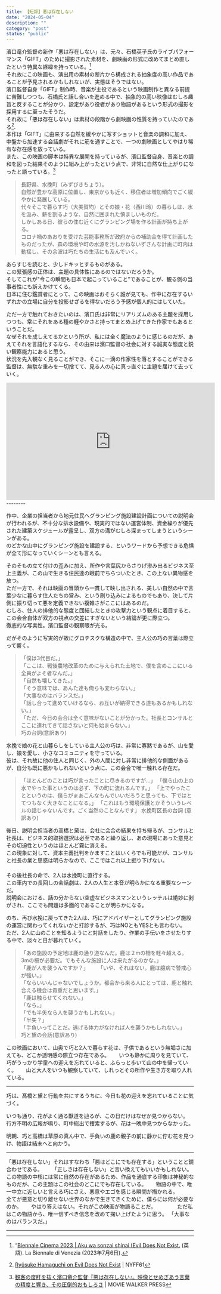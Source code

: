 ```yaml
---
title: 【短評】悪は存在しない
date: "2024-05-04"
description: ""
category: "post"
status: "public"
---
```


濱口竜介監督の新作「悪は存在しない」は、元々、石橋英子氏のライブパフォーマンス「GIFT」のために撮影された素材を、劇映画の形式に改めてまとめ直したという特異な経緯を持っている。[^1]    
それ故にこの映画も、演出用の素材の断片から構成される抽象度の高い作品であることが予見されるかもしれないが、実態はそうではない。    
濱口監督自身「GIFT」制作時、音楽が主役であるという映画制作と異なる前提に苦難しつつも、石橋氏と話し合いを進める中で、抽象的の高い映像はむしろ趣旨と反することが分かり、設定があり役者があり物語があるという形式の撮影を採用するに至ったそうだ。  
それ故に「悪は存在しない」は素材の段階から劇映画の性質を持っていたのである[^2].    
本作は「GIFT」に由来する自然を緩やかに写すショットと音楽の調和に加え、中盤から加速する会話劇がそれに筋を通すことで、一つの劇映画としてやはり稀有な存在感を放っている。  
また、この映画の脚本は特異な展開を持っているが、濱口監督自身、音楽との調和を図った結果そのように組み上がったという点で、非常に自然な仕上がりになったと語っている。[^3]       
   
>長野県、水挽町（みずびきちょう）。  
>自然が豊かな高原に位置し、東京からも近く、移住者は増加傾向でごく緩やかに発展している。  
>代々そこで暮らす巧（大美賀均）とその娘・花（西川玲）の暮らしは、水を汲み、薪を割るような、自然に囲まれた慎ましいものだ。  
>しかしある日、彼らの住む近くにグランピング場を作る計画が持ち上がる。  
>コロナ禍のあおりを受けた芸能事務所が政府からの補助金を得て計画したものだったが、森の環境や町の水源を汚しかねないずさんな計画に町内は動揺し、その余波は巧たちの生活にも及んでいく。  
  
あらすじを読むと、少しドキッとするものがある。  
この緊張感の正体は、主題の具体性にあるのではないだろうか。  
そしてこれが"今この瞬間も日本で起こっていること"であることが、観る側の当事者性にも訴えかけてくる。  
日本に住む鑑賞者にとって、この映画はおそらく誰が見ても、作中に存在するいずれかの立場に自分を投影せざるを得ないだろう予感が個人的にはしていた。  
  
ただ一方で触れておきたいのは、濱口氏は非常にリアリズムのある主題を採用しつつも、常にそれをある種の軽やかさと持ってまとめ上げてきた作家でもあるということだ。  
なぜそれを成しえてるかという所が、私には全く魔法のように感じるのだが、あえてそれを言語化するなら、その由来は濱口監督の社会に対する誠実な態度と鋭い観察能力にあると思う。  
状況を先入観なく見ることができ、そこに一滴の作家性を落とすることができる監督は、無駄な重みを一切捨てて、見る人の心に真っ直ぐに主題を届けて去っていく。  

<iframe width="560" height="315" src="https://www.youtube.com/embed/Kd4PT-nN2rI?si=2FLZWlNEUyYU9WAq" title="YouTube video player" frameborder="0" allow="accelerometer; autoplay; clipboard-write; encrypted-media; gyroscope; picture-in-picture; web-share" referrerpolicy="strict-origin-when-cross-origin" allowfullscreen></iframe>
--------
  
作中、企業の担当者から地元住民へグランピング施設建設計画についての説明会が行われるが、不十分な排水設備や、現実的ではない運営体制、資金繰りが優先された建築スケジュールが露呈し、双方の溝がむしろ深まってしまうというシーンがある。  
のどかな山中にグランピング施設を建設する、というワードから予想できる危惧が全て形になっていくシーンとも言える。  
  
そのそもの立て付けの歪みに加え、所作や言葉尻からさりげ滲み出るビジネス至上主義が、この山で生きる住民達の眼前でちらついたとき、この上ない異物感を放つ。  
ただ一方で、それは映画の冒頭から一貫して映し出される、美しい自然の中で言葉少なに暮らす住人たちの営み、という刷り込みによるものでもあり、決して片側に振り切って悪を定義できない複雑さがここにはあるのだ。  
むしろ、住人の排他的な態度と団結したときの攻撃力という観点に着目すると、この会合自体が双方の視点の交差にすぎないという結論が更に際立つ。  
徹底的な写実性。濱口監督の観察眼が光る。  
  
だがそのように写実的が故にグロテスクな構造の中で、主人公の巧の言葉は際立って響く。  
  
>「僕は3代目だ。」  
>「ここは、戦後農地改革のために与えられた土地で、僕を含めここにいる全員がよそ者なんだ。」  
>「自然も壊してきた。」  
>「そう意味では、あんた達も俺らも変わらない。」  
>「大事なのはバランスだ。」  
>「話し合って進めていけるなら、お互いが納得できる道もあるかもしれない。」  
>「ただ、今日の会合は全く意味がないことが分かった。社長とコンサルとここに連れてきて話さないと何も始まらない。」  
>巧の台詞(意訳あり)
  
水挽で娘の花と山暮らしをしている主人公の巧は、非常に寡黙であるが、山を愛し、娘を愛し、小さなコミュニティを守っている。  
彼は、それ故に他の住人と同じく、外の人間に対し非常に排他的な側面があるが、自分も既に悪かもしれないという点に、この会合で唯一触れる存在だ。  
  
>「ほとんどのことは巧が言ったことに尽きるのですが...」
>「僕ら山の上の水でやった事というのは必ず、下の町に流れるんです。」
>「上でやったことというのは、僕らがまあこんなもんでいいだろうと思っても、下ではとてつもなく大きなことになる。」
>「これはもう環境保護とかそういうレベルの話じゃないんです。ごく当然のことなんです」
>水挽町区長の台詞 (意訳あり)  
  
後日、説明会担当者の高橋と黛は、会社に会合の結果を持ち帰るが、コンサルと社長は、ビジネス的取捨選択は必至であると繰り返し、あの現場にあった意見とその切迫性というのはほとんど霧に消える。　　  
この現象に対して、資本主義批判をかますことはいくらでも可能だが、コンサルと社長の業と思惑は明らかなので、ここではこれ以上掘り下げない。　　  
　  
その後社長の命で、2人は水挽町に直行する。  
この車内での長回しの会話劇は、2人の人生と本音が明らかになる重要なシーンだ。  
説明会における、話の分からない空虚なビジネスマンというレッテルは絶妙に剥がされ、ここでも問題は多面的であることが明らかになる。  
  
のち、再び水挽に戻ってきた2人は、巧にアドバイザーとしてグランピング施設の運営に関わってくれないかと打診するが、巧はNOともYESとも言わない。　  
ただ、2人に山のことを知るようにと対話をしたり、作業の手伝いをさせたりする中で、淡々と日が暮れていく。　　
　　
>「あの施設の予定地は鹿の通り道なんだ。鹿は２mの柵を軽々超える。3mの柵が必要だ。でもそんな施設に人は来たがるのかな。」  
>「鹿が人を襲うんですか？」　　
>「いや、それはない。鹿は臆病で警戒心が強い。」  
>「ならいいんじゃないでしょうか。都会から来る人にとっては、鹿と触れ合える機会は貴重だと思います。」  
>「鹿は触らせてくれない。」  
>「なら。」  
>「でも半矢なら人を襲うかもしれない。」  
>「半矢？」  
>「手負いってことだ。逃げる体力がなければ人を襲うかもしれない。」　　
>巧と黛の会話(意訳あり)  
  
この映画において、山奥で巧と2人で暮らす花は、子供であるという無垢さに加えても、どこか透明感の際立つ存在である。　　
いつも静かに周りを見ていて、巧がうっかり学童への迎えを忘れていると、ふらっと歩いて山の中を帰っていく。　　
山と大人をいつも観察していて、しれっとその所作や生き方を取り入れている。　　

------
  
巧は、髙橋と黛と行動を共にするうちに、今日も花の迎えを忘れていることに気づく。  
  
いつも通り、花がよく通る獣道を辿るが、この日だけはなぜか見つからない。  
行方不明の広報が鳴り、町中総出で捜索するが、花は一晩中見つからなかった。  
  
明朝、巧と高橋は草原の真ん中で、手負いの鹿の親子の前に静かに佇む花を見つけ、物語は結末へと向かう。  
  
--------
  
「悪は存在しない」それはすなわち「悪はどこにでも存在する」ということと鏡合わせである。　　 
「正しさは存在しない」と言い換えてもいいかもしれない。　　 
この物語の中核には常に自然の存在があるため、作品を通底する印象は神秘的なものだが、この主題はこの社会のどこにでも存在している。　　
物語の中で、唯一中立に近しいと言える巧にさえ、悪意やエゴを感じる瞬間が描かれる。　　
　　
全てが悪意と切り離せない世界のなかで生きてきくために、僕らには何が必要なのか。　　
やはり答えはない。それがこの映画が物語ることだ。　　 　　 
ただ私はこの物語から、唯一信ずべき信念を改めて掬い上げたように思う。 
「大事なのはバランスだ。」

--------

[^1]: “[Biennale Cinema 2023 | Aku wa sonzai shinai (Evil Does Not Exist.](https://ja.m.wikipedia.org/wiki/%E6%82%AA%E3%81%AF%E5%AD%98%E5%9C%A8%E3%81%97%E3%81%AA%E3%81%84) (英語). La Biennale di Venezia (2023年7月6日).  
[^2]: [Ryûsuke Hamaguchi on Evil Does Not Exist](https://m.youtube.com/watch?v=VCXMbhC794I) | NYFF61  
[^3]: [観客の度肝を抜く濱口竜介監督『悪は存在しない』。映像とせめぎあう言葉の精度と響き、その圧倒的おもしろさ](https://moviewalker.jp/news/article/1193862/p3) | MOVIE WALKER PRESS

